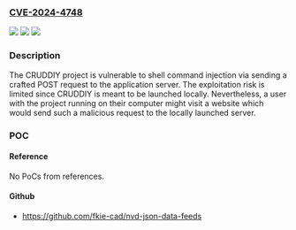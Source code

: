 ### [CVE-2024-4748](https://cve.mitre.org/cgi-bin/cvename.cgi?name=CVE-2024-4748)
![](https://img.shields.io/static/v1?label=Product&message=CRUDDIY&color=blue)
![](https://img.shields.io/static/v1?label=Version&message=0%3C%3D%20202312.1%20&color=brighgreen)
![](https://img.shields.io/static/v1?label=Vulnerability&message=CWE-77%20Improper%20Neutralization%20of%20Special%20Elements%20used%20in%20a%20Command%20('Command%20Injection')&color=brighgreen)

### Description

The CRUDDIY project is vulnerable to shell command injection via sending a crafted POST request to the application server. The exploitation risk is limited since CRUDDIY is meant to be launched locally. Nevertheless, a user with the project running on their computer might visit a website which would send such a malicious request to the locally launched server.

### POC

#### Reference
No PoCs from references.

#### Github
- https://github.com/fkie-cad/nvd-json-data-feeds

